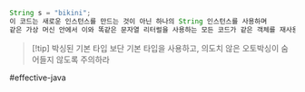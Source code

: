``` java
String s = "bikini";
이 코드는 새로운 인스턴스를 만드는 것이 아닌 하나의 String 인스턴스를 사용하며
같은 가상 머신 안에서 이와 똑같은 문자열 리터럴을 사용하는 모든 코드가 같은 객체를 재사용함이 보장된다.
```

> [!tip] 박싱된 기본 타입 보단 기본 타입을 사용하고, 의도치 않은 오토박싱이 숨어들지 않도록 주의하라


#effective-java 
